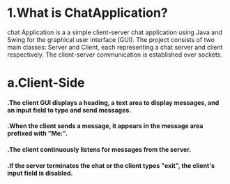 # 1.What is ChatApplication?
chat Application is a a simple client-server chat application using Java and Swing for the graphical user interface (GUI).
The project consists of two main classes: Server and Client, each representing a chat server and client respectively. The client-server communication is established over sockets.

# a.Client-Side
#### .The client GUI displays a heading, a text area to display messages, and an input field to type and send messages.
#### .When the client sends a message, it appears in the message area prefixed with "Me:".
#### .The client continuously listens for messages from the server.
#### .If the server terminates the chat or the client types "exit", the client's input field is disabled.
